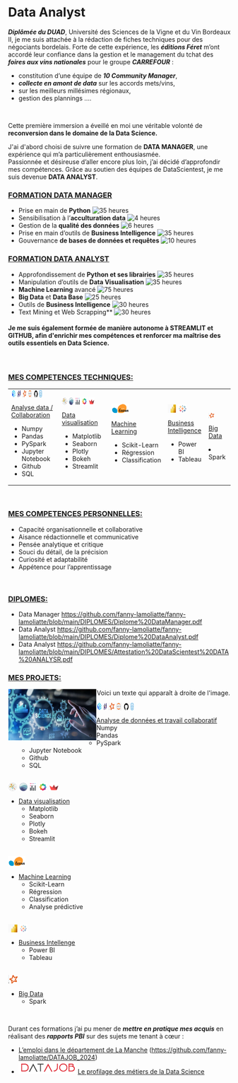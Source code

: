 # Data Analyst 


***Diplômée du DUAD***, Université des Sciences de la Vigne et du Vin Bordeaux II, je me suis attachée à la rédaction de fiches techniques pour des négociants bordelais.
Forte de cette expérience, les ***éditions Féret*** m’ont accordé leur confiance dans la gestion et le management du tchat des ***foires aux vins nationales*** pour le groupe ***CARREFOUR*** :
 - constitution d’une équipe de ***10 Community Manager***,
 - ***collecte en amont de data*** sur les accords mets/vins,
 - sur les meilleurs millésimes régionaux,
 - gestion des plannings ....
 <br> 

Cette première immersion a éveillé en moi une véritable volonté de **reconversion dans le domaine de la Data Science.**


J'ai d'abord choisi de suivre une formation de **DATA MANAGER**, une expérience qui m’a particulièrement enthousiasmée.\
Passionnée et désireuse d’aller encore plus loin, j’ai décidé d’approfondir mes compétences.
Grâce au soutien des équipes de DataScientest, je me suis devenue **DATA ANALYST**.
<br>  

### <ins>**FORMATION DATA MANAGER**</ins>
-	Prise en main de **Python**  <img src="https://img.shields.io/badge/35%20heures-0000FF?style=flat&logoColor=white&color=66B2FF" alt="35 heures" width="70">   
-	Sensibilisation à l’**acculturation data**  <img src="https://img.shields.io/badge/4%20heures-0000FF?style=flat&logoColor=white&color=66B2FF" alt="4 heures" width="60">   
-	Gestion de la **qualité des données**   <img src="https://img.shields.io/badge/6%20heures-0000FF?style=flat&logoColor=white&color=66B2FF" alt="6 heures" width="60">   
-	Prise en main d’outils de **Business Intelligence** <img src="https://img.shields.io/badge/35%20heures-0000FF?style=flat&logoColor=white&color=66B2FF" alt="35 heures" width="70"> 
-	Gouvernance **de bases de données et requêtes**  <img src="https://img.shields.io/badge/10%20heures-0000FF?style=flat&logoColor=white&color=66B2FF" alt="10 heures" width="70"> 

### <ins>**FORMATION DATA ANALYST**</ins>
  - Approfondissement de **Python et ses librairies**   <img src="https://img.shields.io/badge/35%20heures-0000FF?style=flat&logoColor=white&color=66B2FF" alt="35 heures" width="75"> 
  - Manipulation d’outils de **Data Visualisation**  <img src="https://img.shields.io/badge/35%20heures-0000FF?style=flat&logoColor=white&color=66B2FF" alt="35 heures" width="70"> 
  - **Machine Learning** avancé   <img src="https://img.shields.io/badge/75%20heures-0000FF?style=flat&logoColor=white&color=66B2FF" alt="75 heures" width="70"> 
  - **Big Data** et **Data Base**    <img src="https://img.shields.io/badge/35%20heures-0000FF?style=flat&logoColor=white&color=66B2FF" alt="25 heures" width="70"> 
  - Outils de **Business Intelligence**    <img src="https://img.shields.io/badge/30%20heures-0000FF?style=flat&logoColor=white&color=66B2FF" alt="30 heures" width="70"> 
  - Text Mining et Web Scrapping**     <img src="https://img.shields.io/badge/30%20heures-0000FF?style=flat&logoColor=white&color=66B2FF" alt="30 heures" width="70"> 

#### Je me suis également formée de manière autonome à STREAMLIT et GITHUB, afin d'enrichir mes compétences et renforcer ma maîtrise des outils essentiels en Data Science.
 <br> 

### <ins>**MES COMPETENCES TECHNIQUES:**</ins>
<table>
   <tr> 
      <td>
          <div style="display:flex;">
              <img width="10%" src="https://github.com/fanny-lamoliatte/fanny-lamoliatte/blob/main/LOGOS/numpy_logo.png">&nbsp; 
              <img width="8%" src="https://github.com/fanny-lamoliatte/fanny-lamoliatte/blob/main/LOGOS/pandas_logo.png">&nbsp; 
              <img width="8.5%" src="https://github.com/fanny-lamoliatte/fanny-lamoliatte/blob/main/LOGOS/pyspark_logo.png">&nbsp; 
              <img width="9%" src="https://github.com/fanny-lamoliatte/fanny-lamoliatte/blob/main/LOGOS/jupyter_logo.png">&nbsp; 
              <img width="8.75%" src="https://github.com/fanny-lamoliatte/fanny-lamoliatte/blob/main/LOGOS/github_logo.png">&nbsp; 
              <img width="7%" src="https://github.com/fanny-lamoliatte/fanny-lamoliatte/blob/main/LOGOS/sql_logo.png">
          </div> 
          <p> <ins>Analyse data / Collaboration</ins></p>
          <ul>
              <li>Numpy</li>
              <li>Pandas</li>
              <li>PySpark</li>
              <li>Jupyter Notebook</li>
              <li>Github</li>
              <li>SQL</li>
          </ul>
      </td>
      <td>
          <div style="display:flex;">
              <img width="12%" src="https://github.com/fanny-lamoliatte/fanny-lamoliatte/blob/main/LOGOS/matplotlib_logo.png">&nbsp; 
              <img width="11%" src="https://github.com/fanny-lamoliatte/fanny-lamoliatte/blob/main/LOGOS/seaborn_logo.png">&nbsp; 
              <img width="12%" src="https://github.com/fanny-lamoliatte/fanny-lamoliatte/blob/main/LOGOS/plotly_logo.png">&nbsp; 
              <img width="12%" src="https://github.com/fanny-lamoliatte/fanny-lamoliatte/blob/main/LOGOS/bokeh_logo.png">&nbsp; 
              <img width="12.5%" src="https://github.com/fanny-lamoliatte/fanny-lamoliatte/blob/main/LOGOS/streamit_logo.png">
          </div> 
          <p> <ins>Data visualisation</ins></p>
          <ul>
              <li>Matplotlib</li>
              <li>Seaborn</li>
              <li>Plotly</li>
              <li>Bokeh</li>
              <li>Streamlit</li>
          </ul>
      </td>
      <td>
          <div style="display:flex"> 
               <img  width= "35%" src="https://github.com/fanny-lamoliatte/fanny-lamoliatte/blob/main/LOGOS/scikit-learn_logo.png">
          </div> 
          <p> <ins>Machine Learning</ins></p>
          <ul>
              <li>Scikit-Learn</li>
              <li>Régression</li>
              <li>Classification</li>
          </ul>
      </td>
      <td>
          <div style="display:flex"> 
               <img  width= "25%" src="https://github.com/fanny-lamoliatte/fanny-lamoliatte/blob/main/LOGOS/PBI_logo.png">&nbsp; 
               <img  width= "25%" src="https://github.com/fanny-lamoliatte/fanny-lamoliatte/blob/main/LOGOS/tableau_logo.png"> 
          </div> 
          <p> <ins>Business Intelligence</ins></p>
          <ul>
              <li>Power BI</li>
              <li>Tableau</li>
          </ul>
      </td>
      <td>
         <div style="display:flex"> 
              <img  width= "30%" src="https://github.com/fanny-lamoliatte/fanny-lamoliatte/blob/main/LOGOS/pyspark_logo.png">
         </div> 
         <p><ins>Big Data</ins>
              <li>Spark</li>
          </ul>
      </td>
   </tr>        
</table>
 <br>   


### <ins>**MES COMPETENCES PERSONNELLES:**</ins>
   - Capacité organisationnelle et collaborative
   - Aisance rédactionnelle et communicative
   - Pensée analytique et critique
   - Souci du détail, de la précision
   - Curiosité et adaptabilité
   - Appétence pour l’apprentissage
   <br> 


### <ins>**DIPLOMES:**</ins>
   - Data Manager https://github.com/fanny-lamoliatte/fanny-lamoliatte/blob/main/DIPLOMES/Diplome%20DataManager.pdf
   - Data Analyst https://github.com/fanny-lamoliatte/fanny-lamoliatte/blob/main/DIPLOMES/Diplome%20DataAnalyst.pdf   
   - Data Analyst https://github.com/fanny-lamoliatte/fanny-lamoliatte/blob/main/DIPLOMES/Attestation%20DataScientest%20DATA%20ANALYSR.pdf

### <ins>**MES PROJETS:**</ins>

<p align="center">
  <img src="https://github.com/fanny-lamoliatte/fanny-lamoliatte/blob/main/projet_datajob.PNG" width="200" align="left">
  Voici un texte qui apparaît à droite de l'image.  
</p>


 
<div style="display:flex"> 
    <img  width= "4%" src="https://github.com/fanny-lamoliatte/fanny-lamoliatte/blob/main/LOGOS/numpy_logo.png">&nbsp; 
    <img  width= "2.75%" src="https://github.com/fanny-lamoliatte/fanny-lamoliatte/blob/main/LOGOS/pandas_logo.png">&nbsp; 
    <img  width= "4%" src="https://github.com/fanny-lamoliatte/fanny-lamoliatte/blob/main/LOGOS/pyspark_logo.png">&nbsp; 
    <img  width= "4%" src="https://github.com/fanny-lamoliatte/fanny-lamoliatte/blob/main/LOGOS/jupyter_logo.png">&nbsp; 
    <img  width= "4%" src="https://github.com/fanny-lamoliatte/fanny-lamoliatte/blob/main/LOGOS/github_logo.png">&nbsp; 
    <img  width= "2.75%" src="https://github.com/fanny-lamoliatte/fanny-lamoliatte/blob/main/LOGOS/sql_logo.png">
</div> 
 
   - <ins>Analyse de données et travail collaboratif</ins>
      - Numpy
      - Pandas
      - PySpark
      - Jupyter Notebook
      - Github
      - SQL
 <br>     
 
 <div style="display:flex"> 
    <img  width= "3.95%" src="https://github.com/fanny-lamoliatte/fanny-lamoliatte/blob/main/LOGOS/matplotlib_logo.png">&nbsp; 
    <img  width= "3.95%" src="https://github.com/fanny-lamoliatte/fanny-lamoliatte/blob/main/LOGOS/seaborn_logo.png">&nbsp; 
    <img  width= "3.5%" src="https://github.com/fanny-lamoliatte/fanny-lamoliatte/blob/main/LOGOS/plotly_logo.png">&nbsp; 
    <img  width= "3.95%" src="https://github.com/fanny-lamoliatte/fanny-lamoliatte/blob/main/LOGOS/bokeh_logo.png">&nbsp; 
    <img  width= "4.15%" src="https://github.com/fanny-lamoliatte/fanny-lamoliatte/blob/main/LOGOS/streamit_logo.png"> 
 </div> 

   - <ins>Data visualisation</ins>
      - Matplotlib
      - Seaborn
      - Plotly
      - Bokeh
      - Streamlit
   <br> 

 <div style="display:flex"> 
    <img  width= "7.8%" src="https://github.com/fanny-lamoliatte/fanny-lamoliatte/blob/main/LOGOS/scikit-learn_logo.png">
 </div> 

   - <ins>Machine Learning</ins>
      - Scikit-Learn
      - Régression
      - Classification
      - Analyse prédictive
   <br> 

 <div style="display:flex"> 
    <img  width= "4.3%" src="https://github.com/fanny-lamoliatte/fanny-lamoliatte/blob/main/LOGOS/PBI_logo.png">&nbsp; 
    <img  width= "3.5%" src="https://github.com/fanny-lamoliatte/fanny-lamoliatte/blob/main/LOGOS/tableau_logo.png"> 
 </div> 

   - <ins>Business Intellenge</ins>
      - Power BI
      - Tableau
   <br> 

 <div style="display:flex"> 
    <img  width= "4.3%" src="https://github.com/fanny-lamoliatte/fanny-lamoliatte/blob/main/LOGOS/pyspark_logo.png">
 </div> 

   - <ins>Big Data</ins>
      - Spark
   <br> 








Durant ces formations j’ai pu mener de ***mettre en pratique mes acquis*** en réalisant des ***rapports PBI*** sur des sujets me tenant à cœur :
   - <ins>L’emploi dans le département de La Manche</ins>   (https://github.com/fanny-lamoliatte/DATAJOB_2024)
   -  <a href="https://github.com/fanny-lamoliatte/DATAJOB_2024"><img src="https://github.com/fanny-lamoliatte/fanny-lamoliatte/blob/main/datajob_logo_rouge.PNG" width="130"/></a> <ins>Le profilage des métiers de la Data Science</ins>
